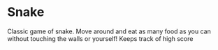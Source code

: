 # Snake

Classic game of snake. Move around and eat as many food as you can without touching the walls or yourself! Keeps track of high score
